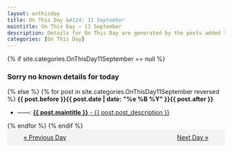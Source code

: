```yaml
---
layout: onthisday
title: On This Day &#124; 11 September
maintitle: On This Day — 11 September
description: Details for On This Day are generated by the posts added to the website so the content is subject to changes/updates over time.
categories: [On This Day]
---
```


{% if site.categories.OnThisDay11September == null %}
<h3>Sorry no known details for today</h3>
{% else %}
{% for post in site.categories.OnThisDay11September reversed %}
<strong>{{ post.before }}{{ post.date | date: "%e %B %Y" }}{{ post.after }}</strong>
<ul>
<li> ——: <a class="{{ post.class }}" href="{{ post.url }}"><strong>{{ post.maintitle }}</strong> - {{ post.post_description }}</a></li>
</ul>
{% endfor %}
{% endif %}

<div style="background-color: #f3f3f3; padding: 10px; border-radius: 5px; text-align: center; display: flex; justify-content: space-evenly;">
<a href="/onthisday/09/09-10">« Previous Day</a>
<span style="visibility:hidden;">[ Visit Leap Year February 29 ]</span>
<a href="/onthisday/09/09-12">Next Day »</a>
</div>
